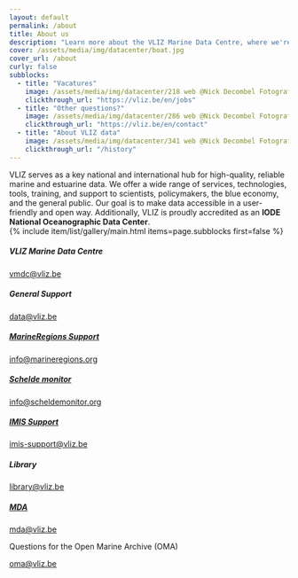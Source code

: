 ```yaml
---
layout: default
permalink: /about
title: About us
description: "Learn more about the VLIZ Marine Data Centre, where we're making science more efficient, reliable, and transparent. Discover our mission, values, and core principles. Join us in our journey!"
cover: /assets/media/img/datacenter/boat.jpg
cover_url: /about
curly: false
subblocks:
  - title: "Vacatures"
    image: /assets/media/img/datacenter/218 web @Nick Decombel Fotografie.jpg
    clickthrough_url: "https://vliz.be/en/jobs"
  - title: "Other questions?"
    image: /assets/media/img/datacenter/286 web @Nick Decombel Fotografie.jpg
    clickthrough_url: "https://vliz.be/en/contact"
  - title: "About VLIZ data"
    image: /assets/media/img/datacenter/341 web @Nick Decombel Fotografie.jpg
    clickthrough_url: "/history"
---
```


VLIZ serves as a key national and international hub for high-quality, reliable marine and estuarine data. We offer a wide range of services, technologies, tools, training, and support to scientists, policymakers, the blue economy, and the general public. Our goal is to make data accessible in a user-friendly and open way. Additionally, VLIZ is proudly accredited as an <b>IODE National Oceanographic Data Center</b>.
<br>
{% include item/list/gallery/main.html items=page.subblocks first=false %}

  <div class="contact-item">
    <h5>VLIZ Marine Data Centre</h5>
    <p><a href="mailto:vmdc@vliz.be">vmdc@vliz.be</a></p>
  </div>

<div class="support-contacts">
  <div class="contact-item">
    <h5>General Support</h5>
    <p><a href="mailto:data@vliz.be">data@vliz.be</a></p>
  </div>

   <div class="contact-item">
    <h5><a href="https://www.marineregions.org/">MarineRegions Support</a></h5>
    <p><a href="mailto:info@marineregions.org">info@marineregions.org</a></p>
  </div>

   <div class="contact-item">
    <h5><a href="https://www.scheldemonitor.be/nl">Schelde monitor</a></h5>
    <p><a href="mailto:info@scheldemonitor.org">info@scheldemonitor.org</a></p>
  </div>

  <div class="contact-item">
    <h5><a href="https://www.vliz.be/en/imis">IMIS Support</a></h5>
    <p><a href="mailto:imis-support@vliz.be">imis-support@vliz.be</a></p>
  </div>

  <div class="contact-item">
    <h5>Library</h5>
    <p><a href="mailto:library@vliz.be">library@vliz.be</a></p>
  </div>

  <div class="contact-item">
    <h5><a href="https://marinedataarchive.org/">MDA</a></h5>
    <p><a href="mailto:mda@vliz.be">mda@vliz.be</a></p>
  </div>
</div>

  <div class="contact-item">
    <h7>Questions for the Open Marine Archive (OMA)</h7>
    <p><a href="mailto:oma@vliz.be">oma@vliz.be</a></p>
  </div>




